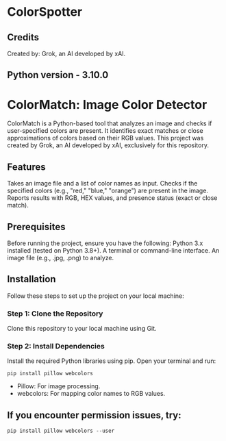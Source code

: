 # ColorSpotter
## Credits
Created by: Grok, an AI developed by xAI.

## Python version - 3.10.0
# ColorMatch: Image Color Detector
ColorMatch is a Python-based tool that analyzes an image and checks if user-specified colors are present. It identifies exact matches or close approximations of colors based on their RGB values. This project was created by Grok, an AI developed by xAI, exclusively for this repository.

## Features
Takes an image file and a list of color names as input.
Checks if the specified colors (e.g., "red," "blue," "orange") are present in the image.
Reports results with RGB, HEX values, and presence status (exact or close match).

## Prerequisites
Before running the project, ensure you have the following:
Python 3.x installed (tested on Python 3.8+).
A terminal or command-line interface.
An image file (e.g., .jpg, .png) to analyze.

## Installation
Follow these steps to set up the project on your local machine:

### Step 1: Clone the Repository
Clone this repository to your local machine using Git.

### Step 2: Install Dependencies
Install the required Python libraries using pip. Open your terminal and run:
```
pip install pillow webcolors
```
* Pillow: For image processing.
* webcolors: For mapping color names to RGB values.

## If you encounter permission issues, try:
```
pip install pillow webcolors --user
```



